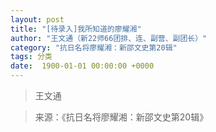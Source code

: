 ```yaml
---
layout: post
title: "[待录入]我所知道的廖耀湘"
author: "王文通（新22师66团排、连、副营、副团长）"
category: "抗日名将廖耀湘：新邵文史第20辑"
tags: 分类
date:  1900-01-01 00:00:00 +0000
---
```

> 王文通



> 来源：《抗日名将廖耀湘：新邵文史第20辑》